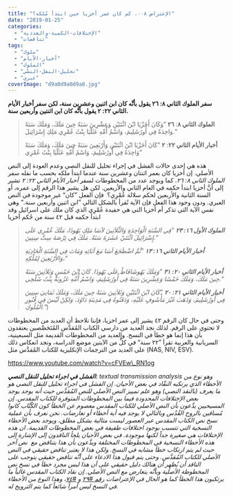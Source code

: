 ```yaml
---
title: "الإعتراض ٠٠٨، كم كان عمر أخزيا حين ابتدأ مُلكه؟"
date: "2019-01-25"
categories: 
  - "الإختلافات-الكمية-والعددية"
  - "تناقضات"
tags: 
  - "ملوك"
  - "أخبار-الأيام"
  - "الملوك"
  - "تحليل-النقل-النصّي"
  - "عبري"
coverImage: "d9a0d9a0d9a8.jpg"
---
```


**سفر الملوك الثاني ٨: ٢٦ يقول بأنَّه كان ابن اثنين وعشرين سنة، لكن سفر أخبار الأيام الثاني ٢٢: ٢ يقول بأنَّه كان ابن اثنتين وأربعين سنة.**

> **الملوك الثاني ٨**: **٢٦** ”وَكَانَ أَخَزْيَا ابْنَ اثْنَتَيْنِ وَعِشْرِينَ سَنَةً حِينَ مَلَكَ، وَمَلَكَ سَنَةً وَاحِدَةً فِي أُورُشَلِيمَ، وَاسْمُ أُمِّهِ عَثَلْيَا بِنْتُ عُمْرِي مَلِكِ إِسْرَائِيلَ.“
> 
> **أخبار الأيام الثاني ٢٢**: **٢** ”كَانَ أَخَزْيَا ابْنَ اثْنَتَيْنِ وَأَرْبَعِينَ سَنَةً حِينَ مَلَكَ، وَمَلَكَ سَنَةً وَاحِدَةً فِي أُورُشَلِيمَ، وَاسْمُ أُمِّهِ عَثَلْيَا بِنْتُ عُمْرِي“

هذه هي إحدى حالات الفشل في إجراء تحليل للنقل النصي وعدم العودة إلى النص الأصلي. إن أخزيا كان بعمر اثنتان وعشرين سنة عندما ابتدأ ملكه بحسب ما نقله سفر _الملوك الثاني ٨: ٢٦_. كما ويوجد عدد من المخطوطات لسفر _أخبار الأيام الثاني ٢٢: ٢_ تشير إلى أنَّ أخزيا ابتدأ حكمه في العام الثاني والأربعين. لكن هل يشير هذا الرقم إلى عمره، أو السنة الثانية والأربعين لحكم سلالة عُمْرِي؟  فإن الفعل ”كان“ غير موجودة في النص العبري. ودون وجود هذا الفعل فإن الآية تُقرأ بالشكل التالي ”ابن اثنين وأربعين سنة.“ وهي نفس الآية التي تذكر أم أخزيا التي هي حفيدة عُمْرِي الذي كان ملك على اسرائيل وقد ابتدأ حكمه قبل ٤٢ سنة من حُكم أخزيا

> _**الملوك الأول ١٦: ٢٣** ”فِي السَّنَةِ الْوَاحِدَةِ وَالثَّلاَثِينَ لآسَا مَلِكِ يَهُوذَا، مَلَكَ عُمْرِي عَلَى إِسْرَائِيلَ اثْنَتَيْ عَشَرَةَ سَنَةً. مَلَكَ فِي تِرْصَةَ سِتَّ سِنِينَ.“_
> 
> _**أخبار الأيام الثاني ١٦: ١٣** ”ثُمَّ اضْطَجَعَ آسَا مَعَ آبَائِهِ وَمَاتَ فِي السَّنَةِ الْحَادِيَةِ وَالأَرْبَعِينَ لِمُلْكِهِ،“_
> 
> _**أخبار الأيام الثاني ٢٠: ٣١** ”وَمَلَكَ يَهُوشَافَاطُ عَلَى يَهُوذَا. كَانَ ابْنَ خَمْسٍ وَثَلاَثِينَ سَنَةً حِينَ مَلَكَ، وَمَلَكَ خَمْسًا وَعِشْرِينَ سَنَةً فِي أُورُشَلِيمَ، وَاسْمُ أُمِّهِ عَزُوبَةُ بِنْتُ شَلْحِي.“_
> 
> _**أخبار الأيام الثاني ٢١: ٢٠** ”كَانَ ابْنَ اثْنَتَيْنِ وَثَلاَثِينَ سَنَةً حِينَ مَلَكَ، وَمَلَكَ ثَمَانِيَ سِنِينَ فِي أُورُشَلِيمَ، وَذَهَبَ غَيْرَ مَأْسُوفٍ عَلَيْهِ، وَدَفَنُوهُ فِي مَدِينَةِ دَاوُدَ، وَلكِنْ لَيْسَ فِي قُبُورِ الْمُلُوكِ.“_)

وحتى في حال كان الرقم ٤٢ يشير إلى عمر اخزيا، فإننا نلاحظ أن العديد من المخطوطات لا تحتوي على الرقم. لذلك نجد العديد من دارسي الكتاب المُقدَّس المُتَخصِّصين يعتقدون بأن هذا إنما هو خطأ في النسخ. والعديد من المخطوطات القديمة مثل السبعينية، السريانية والعربية تقرأ ”٢٢ سنة“ في كلٍّ من الآيتين موضع الدراسة، ونجد انعكاس ذلك على العديد من الترجمات الإنكليزية للكتاب المُقدَّس مثل (NAS, NIV, ESV).

https://www.youtube.com/watch?v=cFVEw\_RN1og

_**الفشل في اجراء تحليل للنقل النصي:** textual transmission analysis وهو نوع من الأخطاء الذي يرتكبه النقّاد في بعض الأحيان. إن الفشل في اجراء تحليل للنقل النصي هو ما يعرف (بالنقد النصي) وهو علم تمييز النص الأصلي للنص المُقدَّس حيث أنه يوجد يوجد بعض الإختلافات المحدودة فيما بين المخطوطات المتوفرة للكتاب المقدس. إن المسيحيين يدَّعون بأن النص الأصلي للكتاب المقدس معصوم عن الخطأ كون الكُتَّاب كانوا مُساقين بالروح القُدُس وبالتالي لا يوجد فيه أية أخطاء أو تعارضات. نحن نعرف بأن عملية نسخ نص الكتاب المقدس عبر العصور ليست مثالية بشكل مطلق، ويوجد بعض الأخطاء النسخية التي تتسبب بوجود اختلافات طفيفة في بعض المخطوطات القديمة. ان هذه الإختلافات هي صغيرة جداً لكنها موجودة. في بعض الأحيان يلجأ الناقدون إلى الإشارة إلى هذه الأخطاء النسخية في المخطوطات المختلفة ويدَّعون بأن هذا يتناقض مع  نص آخر حيث لم يتم ارتكاب خطأ مشابه في النسخ. ولكن هذا لا يعتبر تناقض حقيقي في النص الأصلي للكتاب المُقدَّس. وحتى يتم قبول هذا الادعاء على أنَّه تناقض حقيقي يتوجب على الناقد أن يُظهِر أن هنالك دليل حقيقي على أن هذا ليس مجرد خطأ في نسخ نص المخطوطة الأصلية وبأنَّه يتعارض مع النص الأصلي. إن نقاد الكتاب المقدس غالباً ما يرتكبون هذا الخطأ كما هو الحال في الإعتراضات [رقم #٢٩](https://reasonofhope.com/2019/03/20/objection029/) و [#٧٤](https://reasonofhope.com/2019/07/03/objection074/)، وهذا النوع من الأخطاء في النسخ ليس أمراً شائعاً كما يتم الترويج له._
